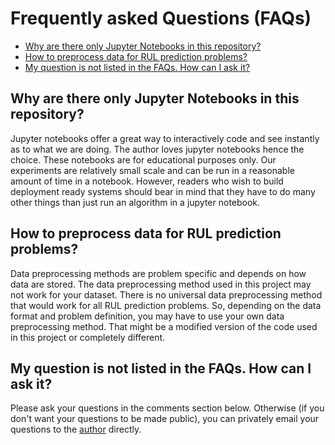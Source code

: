 # Frequently asked Questions (FAQs)
* [Why are there only Jupyter Notebooks in this repository?](#why-are-there-only-jupyter-notebooks-in-this-repository)
* [How to preprocess data for RUL prediction problems?](#how-to-preprocess-data-for-rul-prediction-problems)
* [My question is not listed in the FAQs. How can I ask it?](#my-question-is-not-listed-in-the-faqs-how-can-i-ask-it)



## Why are there only Jupyter Notebooks in this repository?

Jupyter notebooks offer a great way to interactively code and see instantly as to what we are doing. The author loves jupyter notebooks hence the choice. These notebooks are for educational purposes only. Our experiments are relatively small scale and can be run in a reasonable amount of time in a notebook. However, readers who wish to build deployment ready systems should bear in mind that they have to do many other things than just run an algorithm in a jupyter notebook.

## How to preprocess data for RUL prediction problems?

Data preprocessing methods are problem specific and depends on how data are stored. The data preprocessing method used in this project may not work for your dataset. There is no universal data preprocessing method that would work for all RUL prediction problems. So, depending on the data format and problem definition, you may have to use your own data preprocessing method. That might be a modified version of the code used in this project or completely different. 

## My question is not listed in the FAQs. How can I ask it?

Please ask your questions in the comments section below. Otherwise (if you don't want your questions to be made public), you can privately email your questions to the [author](https://biswajitsahoo1111.github.io/) directly.